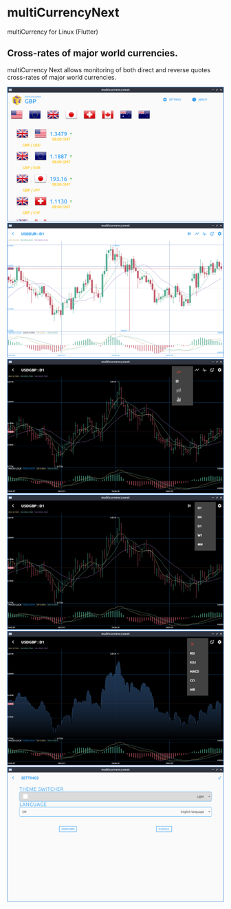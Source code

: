 # multiCurrencyNext
multiCurrency for Linux (Flutter)

## Cross-rates of major world currencies.

multiCurrency Next allows monitoring of both direct and reverse quotes cross-rates of major world currencies.

![mcurrencynext_ticker.png](/screenshots/mcurrencynext_ticker.png)
![mcurrencynext_candle.png](/screenshots/mcurrencynext_candle.png)
![mcurrencynext_ohlc.png](/screenshots/mcurrencynext_ohlc.png)
![mcurrencynext_bar.png](/screenshots/mcurrencynext_bar.png)
![mcurrencynext_line.png](/screenshots/mcurrencynext_line.png)
![mcurrencynext_settings.png](/screenshots/mcurrencynext_settings.png)
